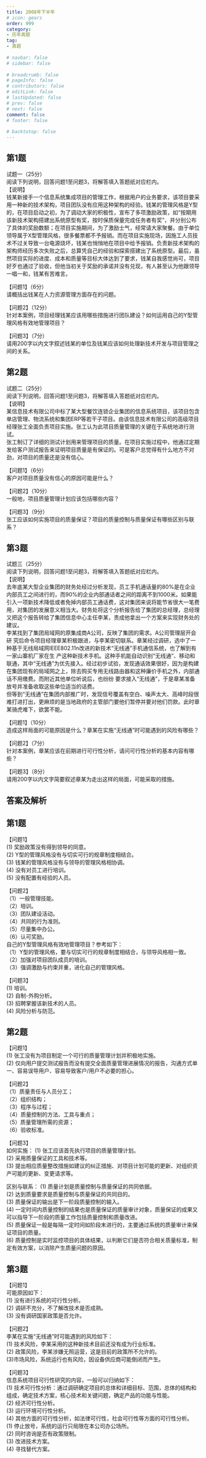 ```yaml
---  
title: 2008年下半年  
# icon: gears  
order: 999  
category:  
- 历年真题  
tag:  
- 真题  
  
# navbar: false  
# sidebar: false  
  
# breadcrumb: false  
# pageInfo: false  
# contributors: false  
# editLink: false  
# lastUpdated: false  
# prev: false  
# next: false  
comment: false  
# footer: false  
  
# backtotop: false  
---  
```

## 第1题 ##

试题一（25分）  
阅读下列说明，回答问题1至问题3，将解答填入答题纸对应栏内。  
【说明】  
钱某新接手一个信息系统集成项目的管理工作，根据用户的业务要求，该项目要采用一种新的技术架构，项目团队没有应用这种架构的经验。钱某的管理风格是Y型的，在项目启动之初，为了调动大家的积极性，宣布了多项激励政策，如“按期用该新技术架构搭建出系统原型有奖，按时保质保量完成任务者有奖”，并分别公布了具体的奖励数额；在项目实施期间，为了激励士气，经常请大家聚餐。由于单位领导属于X型管理风格，很多餐票都不予报销。而在项目实施现场，因施工人员技术不过关导致一台电源烧坏，钱某也悄悄地在项目中给予报销。负责新技术架构的架构师经历多次失败之后，总算凭自己的经验和探索搭建出了系统原型。最后，虽然项目实际的进度、成本和质量等目标大体达到了要求，钱某自我感觉尚可，项目好歹也通过了验收，但他当初关于奖励的承诺并没有兑现，有人甚至认为他跟领导一唱一和，钱某有苦难言。  
  
【问题1】（6分）  
请概括出钱某在人力资源管理方面存在的问题。  
  
【问题2】（12分）  
针对本案例，项目经理钱某应该用哪些措施进行团队建设？如何运用自己的Y型管理风格有效地管理项目？  
  
【问题3】（7分）  
请用200字以内文字叙述钱某的单位及钱某应该如何处理新技术开发与项目管理之间的关系。  


## 第2题 ##

试题二（25分）  
阅读下列说明，回答问题1至问题3，将解答填入答题纸对应栏内。  
【说明】  
某信息技术有限公司中标了某大型餐饮连锁企业集团的信息系统项目，该项目包含单店管理、物流系统和集团ERP等若干子项目。由该信息技术有限公司的高级项目经理张工全面负责项目实施。张工认为此项目质量管理的关键在于系统地进行测试。  
张工制订了详细的测试计划用来管理项目的质量。在项目实施过程中，他通过定期发给客户测试报告来证明项目质量是有保证的。可是客户总觉得有什么地方不对劲，对项目的质量还是没有信心。  
  
【问题1】（6分）  
客户对项目质量没有信心的原因可能是什么？  
  
【问题2】（10分）  
一般地，项目质量管理计划应该包括哪些内容？  
  
【问题3】（9分）  
张工应该如何实施项目的质量保证？项目的质量控制与质量保证有哪些区别与联系？  


## 第3题 ##

试题三（25分）  
阅读下列说明，回答问题1至问题3，将解答填入答题纸对应栏内。  
【说明】  
去年底某大型企业集团的财务处经过分析发现，员工手机通话量的80%是在企业内部员工之间进行的，而90%的企业内部通话者之间的距离不到1000米。如果能引入一项新技术降低或者免掉内部员工通话费，这对集团来说将能节省很大一笔费用，对集团的发展意义相当大。财务处将这个分析报告给了集团的总经理，总经理又把这个报告转给了集团信息中心主任李某，责成他拿出一个方案来实现财务处的建议。  
李某找到了集团局域网的原集成商A公司，反映了集团的需求。A公司管理层开会研 究后命令项目经理章某积极跟进，与李某密切联系。章某经过调研，选中了一种基于无线局域网IEEE802.11n改进的新技术“无线通”手机通信系统，也了解到有一家山寨机厂家在生 产这种新技术手机。这种手机能自动识别“无线通”、移动和联通，其中“无线通”为优先接入。经过初步试验，发现通话效果很好，因为是构建在集团现有的局域网之上，除去购买专用无线路由器和这种廉价手机之外，内部通话不用缴费。而附近其他单位听说后，也纷纷 要求接入“无线通”，于是章某准备放号并准备收取这些单位适当的话费。  
但等到“无线通”在集团内部推广时，发现信号覆盖有空白、噪声太大、高峰时段很难打进打出，更麻烦的是当地政府的主管部门要他们暂停并要对他们罚款。此时章某骑虎难下，欲罢不能。  
  
【问题1】（10分）  
造成这样局面的可能原因是什么？章某在实施“无线通”时可能遇到的风险有哪些？  
  
【问题2】（7分）  
针对本案例，章某应该在前期进行可行性分析，请问可行性分析的基本内容有哪些？  
  
【问题3】（8分）  
请用200字以内文字简要叙述章某为走出这样的局面，可能采取的措施。  
  


## 答案及解析 ##

  

## 第1题 ##

【问题1】  
(1) 奖励政策没有得到领导的同意。  
(2) Y型的管理风格没有与切实可行的规章制度相结合。  
(3) 钱某的管理风格没有与领导的管理风格相协调。  
(4) 没有对员工进行培训。  
(5) 没有配置有经验的人员。  
  
【问题2】  
（1）一般管理技能。  
（2）培训。  
（3）团队建设活动。  
（4）共同的行为准则。  
（5）尽量集中办公。  
（6）认可奖励。  
自己的Y型管理风格有效地管理项目？参考如下：  
（1）Y型的管理风格，要与切实可行的规章制度相结合，与领导风格相一致。  
（2）加强对项目团队成员的培训。  
（3）强调激励与约束并重，进化自己的管理风格。  
  
【问题3】  
(1) 培训。  
(2) 自制-外购分析。  
(3) 招聘掌握该新技术的人员。  
(4) 风险分析与防范。  
  


## 第2题 ##

【问题1】  
(1) 张工没有为项目制定一个可行的质量管理计划并积极地实施。  
(2) 仅向用户提交测试报告而没有提交全面质量管理进展情况的报告，沟通方式单一、容易误导用户、容易导致客户/用户不必要的担心。  
  
【问题2】  
（1）质量责任与人员分工；  
（2）组织结构；  
（3）程序与过程；  
（4）质量控制的方法、工具与重点；  
（5）质量管理所需的资源；  
（6）验收标准。  
  
【问题3】  
如何实施： (1) 张工应该首先执行项目的质量管理计划。  
(2) 采用质量保证的工具和技术等。  
(3) 提出相应质量整改措施如建议的纠正措施、对项目计划可能的更新、对组织资产可能的更新、变更请求等。  
  
区别与联系： (1) 质量计划是质量控制与质量保证的共同依据。  
(2) 达到质量要求是质量控制与质量保证的共同目的。  
(3) 质量保证的输出是下一阶段质量控制的输入。  
(4) 一定时间内质量控制的结果也是质量保证的质量审计对象，质量保证的成果又可以指导下一阶段的质量工作包括质量控制和质量改进。  
(5) 质量保证一般是每隔一定时间如阶段末进行的，主要通过系统的质量审计来保证项目的质量。  
(6) 质量控制是实时监控项目的具体结果，以判断它们是否符合相关质量标准，制定有效方案，以消除产生质量问题的原因。  


## 第3题 ##

【问题1】  
可能原因如下：  
(1) 没有进行系统的可行性分析。  
(2) 调研不充分，不了解改技术是否成熟。  
(3) 没有调研国家政策是否允许。  
  
【问题2】  
李某在实施“无线通”时可能遇到的风险如下：  
(1) 技术风险，李某采用的这种新技术目前还没有成为行业标准。  
(2) 政策风险，李某涉嫌无照运营，这是目前的政策所不允许的。  
(3)市场风险，系统运行也有风险，因设备供应商可能倒闭而产生。  
  
【问题3】  
信息系统项目可行性研究的内容，一般可以归纳如下：  
(1) 技术可行性分析：通过调研确定项目的总体和详细目标、范围，总体的结构和组成，确定技术方案，核心技术和关键问题，确定产品的功能与性能。  
(2) 经济可行性分析。  
(3) 运行环境可行性分析。  
(4) 其他方面的可行性分析，如法律可行性，社会可行性等方面的可行性分析。  
(1) 停止放号，系统的运行只局限在本公司办公场所。  
(2) 同时咨询是否有政策限制。  
(3) 改进技术方案。  
(4) 寻找替代方案。  

